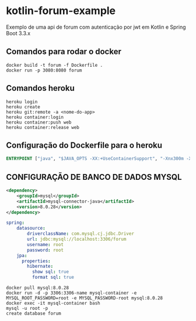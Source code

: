 # kotlin-forum-example
Exemplo de uma api de forum com autenticação por jwt em Kotlin e Spring Boot 3.3.x

## Comandos para rodar o docker

```shell
docker build -t forum -f Dockerfile .
docker run -p 3080:8080 forum
```

## Comandos heroku

```shell
heroku login
heroku create
heroku git:remote -a <nome-do-app>
heroku container:login
heroku container:push web
heroku container:release web
```

## Configuração do Dockerfile para o heroku

```dockerfile
ENTRYPOINT ["java", "$JAVA_OPTS -XX:+UseContainerSupport", "-Xnx300m -Xss512k -XX:CICompilerCount=2", "-Dserver.port=$PORT", "-Dspring.profiles.active=prod", "-jar", "forum.jar"]
```

## CONFIGURAÇÃO DE BANCO DE DADOS MYSQL

```xml
<dependency>
    <groupId>mysql</groupId>
    <artifactId>mysql-connector-java</artifactId>
    <version>8.0.28</version>
</dependency>
```

```yaml
spring:
    datasource:
        driverclassName: com.mysql.cj.jdbc.Driver
        url: jdbc:mysql://localhost:3306/forum
        username: root
        password: root
    jpa:
      properties:
        hibernate:
          show sql: true
          format sql: true
```

```shell
docker pull mysql:8.0.28
docker run -d -p 3306:3306-name mysql-container -e MYSQL_ROOT_PASSWORD=root -e MYSQL_PASSWORD-root mysql:8.0.28
docker exec -it mysql-container bash
mysql -u root -p
create database forum
```

